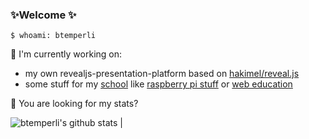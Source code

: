 ### ✨Welcome ✨

```
$ whoami: btemperli
```

🔭 I'm currently working on:

- my own revealjs-presentation-platform based on [hakimel/reveal.js](https://github.com/hakimel/reveal.js)
- some stuff for my [school](https://github.com/kanti-glarus) like [raspberry pi stuff](https://github.com/kanti-glarus/raspberry-pi-ergaenzungsfach) or [web education](https://github.com/kanti-glarus/web-script)


🤔 You are looking for my stats?

![btemperli's github stats](https://github-readme-stats.vercel.app/api?username=btemperli&show_icons=true&theme=algolia&hide_title=true) |


<!--
**btemperli/btemperli** is a ✨ _special_ ✨ repository because its `README.md` (this file) appears on your GitHub profile.

Here are some ideas to get you started:

- 🔭 I’m currently working on ...
- 🌱 I’m currently learning ...
- 👯 I’m looking to collaborate on ...
- 🤔 I’m looking for help with ...
- 💬 Ask me about ...
- 📫 How to reach me: ...
- 😄 Pronouns: ...
- ⚡ Fun fact: ...
-->
